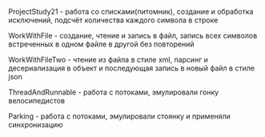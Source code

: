 ProjectStudy21 - работа со списками(питомник), создание и обработка исключений, подсчёт количества каждого символа в строке

WorkWithFile - создание, чтение и запись в файл, запись всех символов встреченных в одном файле в другой без повторений

WorkWithFileTwo - чтение из файла в стиле xml, парсинг и десериализация в объект и последующая запись в новый файл в стиле json 

ThreadAndRunnable - работа с потоками, эмулировали гонку велосипедистов

Parking - работа с потоками, эмулировали стоянку и применяли синхронизацию